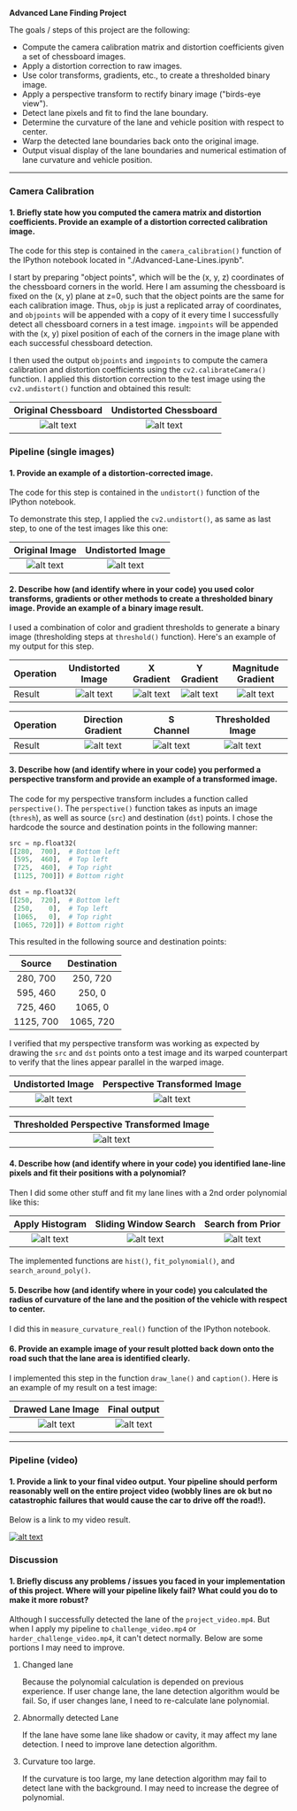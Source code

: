 **Advanced Lane Finding Project**

The goals / steps of this project are the following:

* Compute the camera calibration matrix and distortion coefficients given a set of chessboard images.
* Apply a distortion correction to raw images.
* Use color transforms, gradients, etc., to create a thresholded binary image.
* Apply a perspective transform to rectify binary image ("birds-eye view").
* Detect lane pixels and fit to find the lane boundary.
* Determine the curvature of the lane and vehicle position with respect to center.
* Warp the detected lane boundaries back onto the original image.
* Output visual display of the lane boundaries and numerical estimation of lane curvature and vehicle position.

[//]: # (Image References)

[image1]: ./camera_cal/calibration1.jpg "./camera_cal/calibration1.jpg"
[image2]: ./output_images/calibration1_undistortion.jpg "./output_images/calibration1_undistortion.jpg"
[image3]: ./test_images/test1.jpg "./test_images/test1.jpg"
[image4]: ./output_images/test1_undist.jpg "./output_images/test1_undist.jpg"
[image5]: ./output_images/test1_undist_x_grad.jpg "./output_images/test1_undist_x_grad.jpg"
[image6]: ./output_images/test1_undist_y_grad.jpg "./output_images/test1_undist_y_grad.jpg"
[image7]: ./output_images/test1_undist_mag_grad.jpg "./output_images/test1_undist_mag_grad.jpg"
[image8]: ./output_images/test1_undist_dir_grad.jpg "./output_images/test1_undist_dir_grad.jpg"
[image9]: ./output_images/test1_undist_s_ch.jpg "./output_images/test1_undist_s_ch.jpg"
[image10]: ./output_images/test1_thresh.jpg "./output_images/test1_thresh.jpg"
[image11]: ./output_images/test1_undist_per_line.jpg "./output_images/test1_undist_per_line.jpg"
[image12]: ./output_images/test1_persp_line.jpg "./output_images/test1_persp_line.jpg"
[image13]: ./output_images/test1_persp.jpg "./output_images/test1_persp.jpg"
[image14]: ./output_images/test1_hist.jpg "./output_images/test1_hist.jpg"
[image15]: ./output_images/test1_window.jpg "./output_images/test1_window.jpg"
[image16]: ./output_images/test1_poly.jpg "./output_images/test1_poly.jpg"
[image17]: ./output_images/test1_lane.jpg "./output_images/test1_lane.jpg"
[image18]: ./output_images/test1_capt.jpg "./output_images/test1_capt.jpg"
[image19]: ./output_images/project_video_output.gif "./output_images/project_video_output.gif"

---

### Camera Calibration

#### 1. Briefly state how you computed the camera matrix and distortion coefficients. Provide an example of a distortion corrected calibration image.

The code for this step is contained in the `camera_calibration()` function of the IPython notebook located in "./Advanced-Lane-Lines.ipynb".  

I start by preparing "object points", which will be the (x, y, z) coordinates of the chessboard corners in the world. Here I am assuming the chessboard is fixed on the (x, y) plane at z=0, such that the object points are the same for each calibration image.  Thus, `objp` is just a replicated array of coordinates, and `objpoints` will be appended with a copy of it every time I successfully detect all chessboard corners in a test image.  `imgpoints` will be appended with the (x, y) pixel position of each of the corners in the image plane with each successful chessboard detection.  

I then used the output `objpoints` and `imgpoints` to compute the camera calibration and distortion coefficients using the `cv2.calibrateCamera()` function.  I applied this distortion correction to the test image using the `cv2.undistort()` function and obtained this result: 

| Original Chessboard |  Undistorted Chessboard |
|:-------------------:|:-----------------------:|
| ![alt text][image1] | ![alt text][image2]     |

### Pipeline (single images)

#### 1. Provide an example of a distortion-corrected image.

The code for this step is contained in the `undistort()` function of the IPython notebook.

To demonstrate this step, I applied the `cv2.undistort()`, as same as last step, to one of the test images like this one:

| Original Image      | Undistorted Image   |
|:-------------------:|:-------------------:|
| ![alt text][image3] | ![alt text][image4] | 

#### 2. Describe how (and identify where in your code) you used color transforms, gradients or other methods to create a thresholded binary image.  Provide an example of a binary image result.

I used a combination of color and gradient thresholds to generate a binary image (thresholding steps at `threshold()` function).  Here's an example of my output for this step.


| Operation | Undistorted Image   | X Gradient          | Y Gradient          | Magnitude Gradient  |
|-----------|:-------------------:|:-------------------:|:-------------------:|:-------------------:|
| Result    | ![alt text][image4] | ![alt text][image5] | ![alt text][image6] | ![alt text][image7] |

| Operation | Direction Gradient  | S Channel           | Thresholded Image    |
|-----------|:-------------------:|:-------------------:|:--------------------:|
| Result    | ![alt text][image8] | ![alt text][image9] | ![alt text][image10] |


#### 3. Describe how (and identify where in your code) you performed a perspective transform and provide an example of a transformed image.

The code for my perspective transform includes a function called `perspective()`.  The `perspective()` function takes as inputs an image (`thresh`), as well as source (`src`) and destination (`dst`) points.  I chose the hardcode the source and destination points in the following manner:

```python
src = np.float32(
[[280,  700],  # Bottom left
 [595,  460],  # Top left
 [725,  460],  # Top right
 [1125, 700]]) # Bottom right

dst = np.float32(
[[250,  720],  # Bottom left
 [250,    0],  # Top left
 [1065,   0],  # Top right
 [1065, 720]]) # Bottom right 
```

This resulted in the following source and destination points:

| Source        | Destination   | 
|:-------------:|:-------------:| 
| 280,  700     | 250,  720     | 
| 595,  460     | 250,    0     |
| 725,  460     | 1065,   0     |
| 1125, 700     | 1065, 720     |

I verified that my perspective transform was working as expected by drawing the `src` and `dst` points onto a test image and its warped counterpart to verify that the lines appear parallel in the warped image.

| Undistorted Image    | Perspective Transformed Image |
|:--------------------:|:-----------------------------:|
| ![alt text][image11] | ![alt text][image12]          |

| Thresholded Perspective Transformed Image | 
|:-----------------------------------------:|
| ![alt text][image13]                      |

#### 4. Describe how (and identify where in your code) you identified lane-line pixels and fit their positions with a polynomial?

Then I did some other stuff and fit my lane lines with a 2nd order polynomial like this:


| Apply Histogram      | Sliding Window Search | Search from Prior     |
|:--------------------:|:---------------------:|:--------------------:|
| ![alt text][image14] | ![alt text][image15]  | ![alt text][image16] |

The implemented functions are `hist()`, `fit_polynomial()`, and `search_around_poly()`.

#### 5. Describe how (and identify where in your code) you calculated the radius of curvature of the lane and the position of the vehicle with respect to center.

I did this in `measure_curvature_real()` function of the IPython notebook.

#### 6. Provide an example image of your result plotted back down onto the road such that the lane area is identified clearly.

I implemented this step in the function `draw_lane()` and `caption()`.  Here is an example of my result on a test image:

| Drawed Lane Image    | Final output         |
|:--------------------:|:--------------------:|
| ![alt text][image17] | ![alt text][image18] |

---

### Pipeline (video)

#### 1. Provide a link to your final video output.  Your pipeline should perform reasonably well on the entire project video (wobbly lines are ok but no catastrophic failures that would cause the car to drive off the road!).

Below is a link to my video result.

[![alt text][image19]](https://youtu.be/o-emEPubUQY "link to my video result")

### Discussion

#### 1. Briefly discuss any problems / issues you faced in your implementation of this project.  Where will your pipeline likely fail?  What could you do to make it more robust?

Although I successfully detected the lane of the `project_video.mp4`. But when I apply my pipeline to `challenge_video.mp4` or `harder_challenge_video.mp4`, it can't detect normally. Below are some portions I may need to improve.

1. Changed lane

   Because the polynomial calculation is depended on previous experience. If user change lane, the lane detection algorithm would be fail. So, if user changes lane, I need to re-calculate lane polynomial.

2. Abnormally detected Lane

   If the lane have some lane like shadow or cavity, it may affect my lane detection. I need to improve lane detection algorithm.

3. Curvature too large.

   If the curvature is too large, my lane detection algorithm may fail to detect lane with the background. I may need to increase the degree of polynomial.
